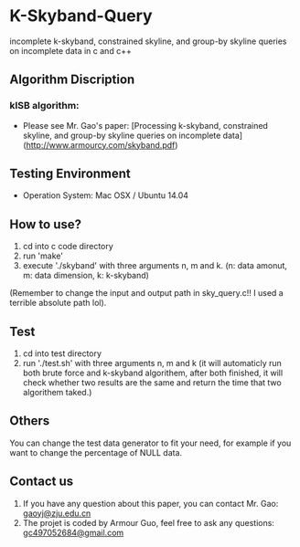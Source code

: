 # K-Skyband-Query
incomplete k-skyband, constrained skyline, and group-by skyline queries on incomplete data in c and c++

## Algorithm Discription
### kISB algorithm:
* Please see Mr. Gao's paper: [Processing k-skyband, constrained skyline, and group-by skyline queries on incomplete data] (http://www.armourcy.com/skyband.pdf)

## Testing Environment
  * Operation System: Mac OSX / Ubuntu 14.04

## How to use?

1. cd into c code directory
2. run 'make'
3. execute './skyband' with three arguments n, m and k. (n: data amonut, m: data dimension, k: k-skyband)

(Remember to change the input and output path in sky_query.c!! I used a terrible absolute path lol).

## Test

1. cd into test directory
2. run './test.sh' with three arguments n, m and k (it will automaticly run both brute force and k-skyband algorithem, after both finished, it will check whether two results are the same and return the time that two algorithem taked.)

## Others

You can change the test data generator to fit your need, for example if you want to change the percentage of NULL data. 

## Contact us
1. If you have any question about this paper, you can contact Mr. Gao: gaoyj@zju.edu.cn
2. The projet is coded by Armour Guo, feel free to ask any questions: gc497052684@gmail.com
